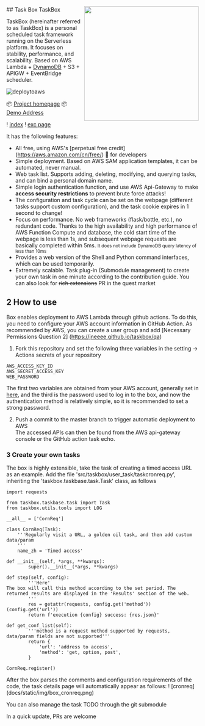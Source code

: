 <img align="right" width=300 src="https://github.com/jneeee/taskbox/raw/master/docs/static/img/taskbox.png"> 
## Task Box TaskBox

TaskBox (hereinafter referred to as TaskBox) is a personal scheduled task framework running on the Serverless platform. It focuses on stability, performance, and scalability. Based on AWS Lambda + [DynamoDB][2] + S3 + APIGW + EventBridge scheduler.

![deploytoaws](https://github.com/jneeee/taskbox/workflows/DeployToAWS/badge.svg)

📦 [Project homepage](https://jneeee.github.io/taskbox)
📦 [Demo Address](https://demo.taskbox.cn)

! [index](docs/static/img/box_index.png)
! [exc page](docs/static/img/box_exc.png)

It has the following features:

- All free, using AWS's [perpetual free credit] (https://aws.amazon.com/cn/free/) 🎉 for developers
- Simple deployment. Based on AWS SAM application templates, it can be automated, never manual.
- Web task list. Supports adding, deleting, modifying, and querying tasks, and can bind a personal domain name.
- Simple login authentication function, and use AWS Api-Gateway to make **access security restrictions** to prevent brute force attacks!
- The configuration and task cycle can be set on the webpage (different tasks support custom configuration), and the task cookie expires in 1 second to change!
- Focus on performance. No web frameworks (flask/bottle, etc.), no redundant code. Thanks to the high availability and high performance of AWS Function Compute and database, the cold start time of the webpage is less than 1s, and subsequent webpage requests are basically completed within 5ms. <small>It does not include DynamoDB query latency of less than 10ms</small>
- Provides a web version of the Shell and Python command interfaces, which can be used temporarily.
- Extremely scalable. Task plug-in (Submodule management) to create your own task in one minute according to the contribution guide. You can also look for ~~rich extensions~~ PR in the quest market

## 2 How to use
Box enables deployment to AWS Lambda through github actions. To do this, you need to configure your AWS account information in GitHub Action. As recommended by AWS, you can create a user group and add [Necessary Permissions Question 2] (https://jneeee.github.io/taskbox/qa)

1. Fork this repository and set the following three variables in the setting -> Actions secrets of your repository
```
AWS_ACCESS_KEY_ID 
AWS_SECRET_ACCESS_KEY
WEB_PASSWORD
```
The first two variables are obtained from your AWS account, generally set in [here][1], and the third is the password used to log in to the box, and now the authentication method is relatively simple, so it is recommended to set a strong password.

2. Push a commit to the master branch to trigger automatic deployment to AWS  
The accessed APIs can then be found from the AWS api-gateway console or the GitHub action task echo.

### 3 Create your own tasks

The box is highly extensible, take the task of creating a timed access URL as an example. Add the file 'src/taskbox/user_task/taskcronreq.py', inheriting the 'taskbox.taskbase.task.Task' class, as follows

```
import requests

from taskbox.taskbase.task import Task
from taskbox.utils.tools import LOG

__all__ = ['CornReq']

class CornReq(Task):
    '''Regularly visit a URL, a golden oil task, and then add custom data/param
    '''
    name_zh = 'Timed access'

def __init__(self, *args, **kwargs):
        super().__init__(*args, **kwargs)

def step(self, config):
        '''Here'
The box will call this method according to the set period. The returned results are displayed in the 'Results' section of the web.
        '''
        res = getattr(requests, config.get('method'))(config.get('url'))
        return f'execution {config} success: {res.json}'

def get_conf_list(self):
        '''method is a request method supported by requests, data/param fields are not supported'''
        return {
            'url': 'address to access',
            'method': 'get, option, post',
        }

CornReq.register()
```
After the box parses the comments and configuration requirements of the code, the task details page will automatically appear as follows:
! [cronreq] (docs/static/img/box_cronreq.png)

You can also manage the task TODO through the git submodule

In a quick update, PRs are welcome

[1]: https://us-east-1.console.aws.amazon.com/iam/home#/security_credentials$access_key
[2]: https://docs.amazonaws.cn/amazondynamodb/latest/developerguide/Introduction.html 'Introduction to DynamoDB'
